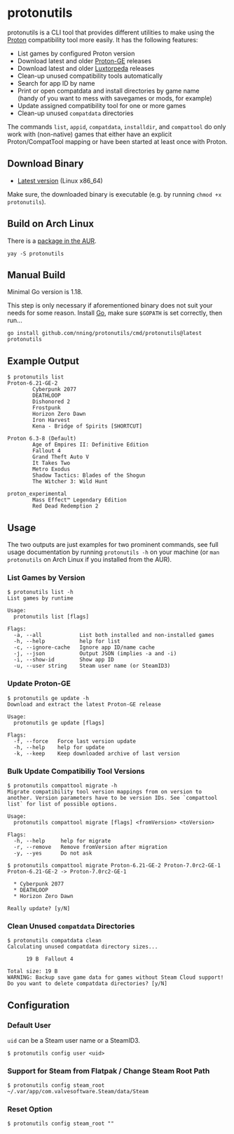 # protonutils

protonutils is a CLI tool that provides different utilities to make using the [Proton][0] compatibility tool more easily. It has the following features:

* List games by configured Proton version
* Download latest and older [Proton-GE][1] releases
* Download latest and older [Luxtorpeda][3] releases
* Clean-up unused compatibility tools automatically
* Search for app ID by name
* Print or open compatdata and install directories by game name  
  (handy of you want to mess with savegames or mods, for example)
* Update assigned compatibility tool for one or more games
* Clean-up unused `compatdata` directories

The commands `list`, `appid`, `compatdata`, `installdir`, and `compattool` do only work with (non-native) games that either have an explicit Proton/CompatTool mapping or have been started at least once with Proton.

## Download Binary

* [Latest version](https://github.com/nning/protonutils/releases/latest/download/protonutils) (Linux x86_64)  

Make sure, the downloaded binary is executable (e.g. by running `chmod +x protonutils`).

## Build on Arch Linux

There is a [package in the AUR][2].

    yay -S protonutils

## Manual Build

Minimal Go version is 1.18.

This step is only necessary if aforementioned binary does not suit your needs for some reason. Install [Go](https://golang.org/), make sure `$GOPATH` is set correctly, then run...

    go install github.com/nning/protonutils/cmd/protonutils@latest
    protonutils

## Example Output

    $ protonutils list
    Proton-6.21-GE-2
            Cyberpunk 2077
            DEATHLOOP
            Dishonored 2
            Frostpunk
            Horizon Zero Dawn
            Iron Harvest
            Kena - Bridge of Spirits [SHORTCUT]

    Proton 6.3-8 (Default)
            Age of Empires II: Definitive Edition
            Fallout 4
            Grand Theft Auto V
            It Takes Two
            Metro Exodus
            Shadow Tactics: Blades of the Shogun
            The Witcher 3: Wild Hunt

    proton_experimental
            Mass Effect™ Legendary Edition
            Red Dead Redemption 2

## Usage

The two outputs are just examples for two prominent commands, see full usage
documentation by running `protonutils -h` on your machine (or `man protonutils`
on Arch Linux if you installed from the AUR).

### List Games by Version

    $ protonutils list -h
    List games by runtime
    
    Usage:
      protonutils list [flags]
    
    Flags:
      -a, --all            List both installed and non-installed games
      -h, --help           help for list
      -c, --ignore-cache   Ignore app ID/name cache
      -j, --json           Output JSON (implies -a and -i)
      -i, --show-id        Show app ID
      -u, --user string    Steam user name (or SteamID3)

### Update Proton-GE

    $ protonutils ge update -h
    Download and extract the latest Proton-GE release

    Usage:
      protonutils ge update [flags]

    Flags:
      -f, --force   Force last version update
      -h, --help    help for update
      -k, --keep    Keep downloaded archive of last version

### Bulk Update Compatibiliy Tool Versions

    $ protonutils compattool migrate -h
    Migrate compatibility tool version mappings from on version to another. Version parameters have to be version IDs. See `compattool list` for list of possible options.

    Usage:
      protonutils compattool migrate [flags] <fromVersion> <toVersion>

    Flags:
      -h, --help     help for migrate
      -r, --remove   Remove fromVersion after migration
      -y, --yes      Do not ask

    $ protonutils compattool migrate Proton-6.21-GE-2 Proton-7.0rc2-GE-1
    Proton-6.21-GE-2 -> Proton-7.0rc2-GE-1

      * Cyberpunk 2077
      * DEATHLOOP
      * Horizon Zero Dawn

    Really update? [y/N]

### Clean Unused `compatdata` Directories

    $ protonutils compatdata clean
    Calculating unused compatdata directory sizes...

          19 B  Fallout 4

    Total size: 19 B
    WARNING: Backup save game data for games without Steam Cloud support!
    Do you want to delete compatdata directories? [y/N]

## Configuration

### Default User

`uid` can be a Steam user name or a SteamID3.

    $ protonutils config user <uid>

### Support for Steam from Flatpak / Change Steam Root Path

    $ protonutils config steam_root ~/.var/app/com.valvesoftware.Steam/data/Steam

### Reset Option

    $ protonutils config steam_root ""


[0]: https://github.com/ValveSoftware/Proton
[1]: https://github.com/GloriousEggroll/proton-ge-custom
[2]: https://aur.archlinux.org/packages/protonutils/
[3]: https://github.com/luxtorpeda-dev/luxtorpeda
